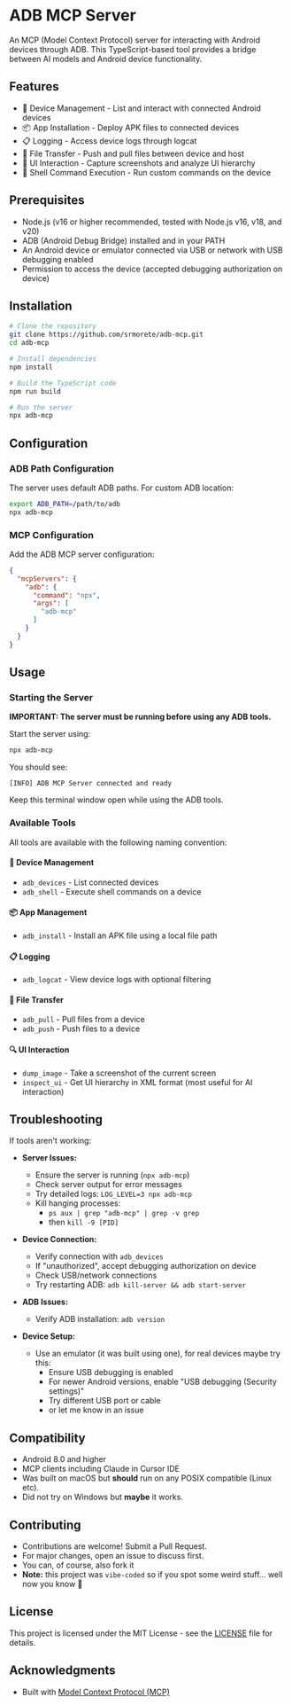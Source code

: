 # ADB MCP Server

An MCP (Model Context Protocol) server for interacting with Android devices through ADB. This TypeScript-based tool provides a bridge between AI models and Android device functionality.

## Features

- 📱 Device Management - List and interact with connected Android devices
- 📦 App Installation - Deploy APK files to connected devices
- 📋 Logging - Access device logs through logcat
- 🔄 File Transfer - Push and pull files between device and host
- 📸 UI Interaction - Capture screenshots and analyze UI hierarchy
- 🔧 Shell Command Execution - Run custom commands on the device

## Prerequisites

- Node.js (v16 or higher recommended, tested with Node.js v16, v18, and v20)
- ADB (Android Debug Bridge) installed and in your PATH
- An Android device or emulator connected via USB or network with USB debugging enabled
- Permission to access the device (accepted debugging authorization on device)

## Installation

```bash
# Clone the repository
git clone https://github.com/srmorete/adb-mcp.git
cd adb-mcp

# Install dependencies
npm install

# Build the TypeScript code
npm run build

# Run the server
npx adb-mcp
```

## Configuration

### ADB Path Configuration

The server uses default ADB paths. For custom ADB location:

```bash
export ADB_PATH=/path/to/adb
npx adb-mcp
```

### MCP Configuration

Add the ADB MCP server configuration:
   ```json
   {
     "mcpServers": {
       "adb": {
         "command": "npx",
         "args": [
           "adb-mcp"
         ]
       }
     }
   }
   ```

## Usage

### Starting the Server

**IMPORTANT: The server must be running before using any ADB tools.**

Start the server using:

```bash
npx adb-mcp
```

You should see:
```
[INFO] ADB MCP Server connected and ready
```

Keep this terminal window open while using the ADB tools.

### Available Tools

All tools are available with the following naming convention:

#### 📱 Device Management

- `adb_devices` - List connected devices
- `adb_shell` - Execute shell commands on a device

#### 📦 App Management

- `adb_install` - Install an APK file using a local file path

#### 📋 Logging

- `adb_logcat` - View device logs with optional filtering

#### 🔄 File Transfer

- `adb_pull` - Pull files from a device
- `adb_push` - Push files to a device

#### 🔍 UI Interaction

- `dump_image` - Take a screenshot of the current screen
- `inspect_ui` - Get UI hierarchy in XML format (most useful for AI interaction)

## Troubleshooting

If tools aren't working:

- **Server Issues:**
  - Ensure the server is running (`npx adb-mcp`)
  - Check server output for error messages
  - Try detailed logs: `LOG_LEVEL=3 npx adb-mcp`
  - Kill hanging processes:
    - `ps aux | grep "adb-mcp" | grep -v grep`
    - then `kill -9 [PID]`

- **Device Connection:**
  - Verify connection with `adb_devices`
  - If "unauthorized", accept debugging authorization on device
  - Check USB/network connections
  - Try restarting ADB: `adb kill-server && adb start-server`

- **ADB Issues:**
  - Verify ADB installation: `adb version`

- **Device Setup:**
  - Use an emulator (it was built using one), for real devices maybe try this:
    - Ensure USB debugging is enabled
    - For newer Android versions, enable "USB debugging (Security settings)"
    - Try different USB port or cable
    - or let me know in an issue

## Compatibility

- Android 8.0 and higher
- MCP clients including Claude in Cursor IDE
- Was built on macOS but **should** run on any POSIX compatible (Linux etc).
- Did not try on Windows but **maybe** it works.

## Contributing

- Contributions are welcome! Submit a Pull Request.
- For major changes, open an issue to discuss first.
- You can, of course, also fork it
- **Note:** this project was `vibe-coded` so if you spot some weird stuff... well now you know 🙂

## License

This project is licensed under the MIT License - see the [LICENSE](LICENSE) file for details.

## Acknowledgments

- Built with [Model Context Protocol (MCP)](https://modelcontextprotocol.io/introduction)